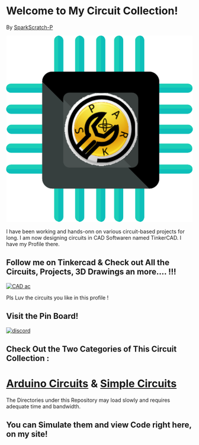 # Welcome to My Circuit Collection!

By [SparkScratch-P](https://sparkscratch-p.github.io/)

[![cdl](https://raw.githubusercontent.com/SparkScratch-P/circuit-designs/b28d1d84b3db9c04819ff8a560a1fc33a76c74ed/circuit%20designs%20logo.svg)](https://sparkscratch-p.github.io/circuit-designs/)

 I have been working and hands-onn on various circuit-based projects for long. I am now designing circuits in CAD Softwaren named TinkerCAD. I have my Profile there.
 
## Follow me on Tinkercad & Check out All the Circuits, Projects, 3D Drawings an more.... !!! 
  
   <a href="https://www.tinkercad.com/users/0TMFbOW7Vt3?category=circuits&sort=likes&view_mode=default"> <img src="https://github.com/SparkScratch-P/sparkscratch-p.github.io/blob/main/download%20(1).png?raw=true" alt="CAD ac" width="100"/> </a>

Pls Luv the circuits you like in this profile ! 

## Visit the Pin Board!

<a href="https://in.pinterest.com/prodyumna9d/spark-arduino-circuit-design-ideas/">
         <img src="https://github.com/SparkScratch-P/sparkscratch-p.github.io/blob/main/computer-icons-quora-logo-social-network-pintrest-88eba86d239a9a6c0c042f7edaff0463.png?raw=true" alt="discord" width="50">
      </a>
  
## Check Out the Two Categories of This Circuit Collection :


# [Arduino Circuits](https://sparkscratch-p.github.io/circuit-designs/arduino/) & [Simple Circuits](https://sparkscratch-p.github.io/circuit-designs/simple/)

The Directories under this Repository may load slowly and requires adequate time and bandwidth.

You can Simulate them and view Code right here, on my site!
--- 
